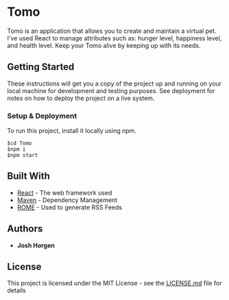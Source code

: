 # Tomo

Tomo is an application that allows you to create and maintain a virtual pet. I've used React to manage attributes such as: hunger level, happiness level, and health level. Keep your Tomo alive by keeping up with its needs.


## Getting Started

These instructions will get you a copy of the project up and running on your local machine for development and testing purposes. See deployment for notes on how to deploy the project on a live system.


### Setup & Deployment

To run this project, install it locally using npm.

```
$cd Tomo
$npm i
$npm start
```

## Built With

* [React](https://reactjs.org/) - The web framework used
* [Maven](https://maven.apache.org/) - Dependency Management
* [ROME](https://rometools.github.io/rome/) - Used to generate RSS Feeds

## Authors

* **Josh Horgen**

## License

This project is licensed under the MIT License - see the [LICENSE.md](LICENSE.md) file for details
